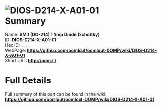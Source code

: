 
![DIOS-D214-X-A01-01](https://github.com/oomlout/oomlout-OOMP/blob/master/parts/DIOS-D214-X-A01-01/DIOS-D214-X-A01-01_420.jpg)   
Summary
=================
  
Name: __SMD (DO-214) 1 Amp Diode (Schottky)__    
ID: __DIOS-D214-X-A01-01__   
Hex ID: ____   
WebPage: __https://github.com/oomlout/oomlout-OOMP/wiki/DIOS-D214-X-A01-01__   
Short URL: __http://oom.lt/__   

Full Details
==========================
Full summary of this part can be found in the wiki:   
__https://github.com/oomlout/oomlout-OOMP/wiki/DIOS-D214-X-A01-01__    

